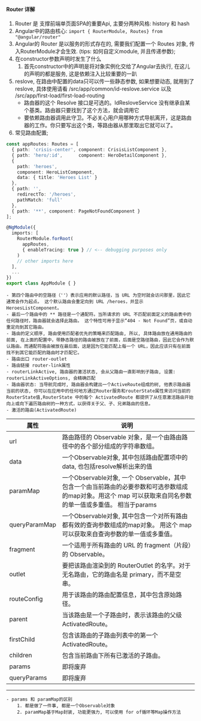 #### Router 详解
1. Router 是 支撑前端单页面SPA的重要Api, 主要分两种风格: history 和 hash
2. Angular中的路由核心: `import { RouterModule, Routes} from "@angular/router"`
3. Angular的 Router 是以服务的形式存在的, 需要我们配置一个 Routes 对象, 传入RouterModule才会生效. (tips: 如何自定义module, 并且传递参数);
4. 在constructor参数声明时发生了什么
    1. 首先constructor中的声明是将对象实例化交给了Angular去执行, 在这儿的声明的都是服务, 这是依赖注入比较重要的一趴
5. reslove, 在路由中配置的data只可以传一些静态参数, 如果想要动态, 就用到了 reslove, 具体使用请看 /src/app/common/id-reslove.service 以及 /src/app/first-load/first-load-routing
    - 路由器的这个 Resolve 接口是可选的。IdResloveService 没有继承自某个基类。路由器只要找到了这个方法，就会调用它
    - 要依赖路由器调用此守卫。不必关心用户用哪种方式导航离开，这是路由器的工作。你只要写出这个类，等路由器从那里取出它就可以了。
6. 常见路由配置;
```ts
const appRoutes: Routes = [
  { path: 'crisis-center', component: CrisisListComponent },
  { path: 'hero/:id',      component: HeroDetailComponent },
  {
    path: 'heroes',
    component: HeroListComponent,
    data: { title: 'Heroes List' }
  },
  { path: '',
    redirectTo: '/heroes',
    pathMatch: 'full'
  },
  { path: '**', component: PageNotFoundComponent }
];

@NgModule({
  imports: [
    RouterModule.forRoot(
      appRoutes,
      { enableTracing: true } // <-- debugging purposes only
    )
    // other imports here
  ],
  ...
})
export class AppModule { }
```
    - 第四个路由中的空路径（''）表示应用的默认路径，当 URL 为空时就会访问那里，因此它通常会作为起点。 这个默认路由会重定向到 URL /heroes，并显示 HeroesListComponent。
    - 最后一个路由中的 ** 路径是一个通配符。当所请求的 URL 不匹配前面定义的路由表中的任何路径时，路由器就会选择此路由。 这个特性可用于显示“404 - Not Found”页，或自动重定向到其它路由。
    - 路由的定义顺序, 路由使用匹配者优先的策略来匹配路由, 所以, 具体路由放在通用路由的前面, 在上面的配置中，带静态路径的路由被放在了前面，后面是空路径路由，因此它会作为默认路由。而通配符路由被放在最后面，这是因为它能匹配上每一个 URL，因此应该只有在前面找不到其它能匹配的路由时才匹配它。
    - 路由出口 router-outlet
    - 路由链接 router-link属性
    - routerLinkActive, 路由器的激活状态, 会从父路由一直影响到子路由, 设置: routerLinkActiveOptions, 会精确匹配
    - 路由器状态: 当导航完成时, 路由器会构建出一个ActiveRoute组成的树, 他表示路由器当前的状态, 你可以在应用中的任何地方通过Router服务和routerState属性来访问当前的RouterState值,RouterState 中的每个 ActivatedRoute 都提供了从任意激活路由开始向上或向下遍历路由树的一种方式，以获得关于父、子、兄弟路由的信息。
    - 激活的路由(ActivatedRoute)

属性 | 说明
--- | ---
url | 路由路径的 Observable 对象，是一个由路由路径中的各个部分组成的字符串数组。
data | 一个Observable对象, 其中包括路由配置项中的data, 也包括resolve解析出来的值
paramMap | 一个Observable对象, 一个 Observable，其中包含一个由当前路由的必要参数和可选参数组成的map对象。用这个 map 可以获取来自同名参数的单一值或多重值。 相当于params
queryParamMap | 一个Observable对象, 其中包含一个对所有路由都有效的查询参数组成的map对象。 用这个 map 可以获取来自查询参数的单一值或多重值。
fragment | 一个适用于所有路由的 URL 的 fragment（片段）的 Observable。
outlet | 要把该路由渲染到的 RouterOutlet 的名字。对于无名路由，它的路由名是 primary，而不是空串。
routeConfig | 用于该路由的路由配置信息，其中包含原始路径。
parent | 当该路由是一个子路由时，表示该路由的父级 ActivatedRoute。
firstChild | 包含该路由的子路由列表中的第一个 ActivatedRoute。
children | 包含当前路由下所有已激活的子路由。
params | 即将废弃
queryParams | 即将废弃
---
    - params 和 paramMap的区别
        1. 都是做了一件事, 都是一个Observable对象
        2. paramMap基于Map封装, 功能更强力, 可以使用 for of循环等Map操作方法